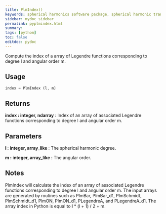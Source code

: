 ```yaml
---
title: PlmIndex()
keywords: spherical harmonics software package, spherical harmonic transform, legendre functions, multitaper spectral analysis, fortran, Python, gravity, magnetic field
sidebar: mydoc_sidebar
permalink: pyplmindex.html
summary:
tags: [python]
toc: false
editdoc: pydoc
---
```


Compute the index of a array of Legendre functions corresponding to degree
l and angular order m.

## Usage

```python
index = PlmIndex (l, m)
```

## Returns

**index : integer, ndarray**
:   Index of an array of associated Legendre functions corresponding to
        degree l and angular order m.

## Parameters

**l : integer, array_like**
:   The spherical harmonic degree.

**m : integer, array_like**
:   The angular order.

## Notes

PlmIndex will calculate the index of an array of associated Legendre
functions corresponding to degree l and angular order m. The input arrays
are generated by routines such as PlmBar, PlmBar_d1, PlmSchmidt,
PlmSchmidt_d1, PlmON, PlmON_d1, PLegendreA, and PLegendreA_d1. The array
index in Python is equal to l \* (l + 1) / 2 + m.
